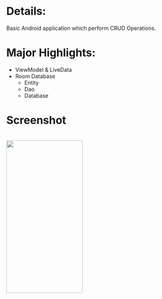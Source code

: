 # Details:
Basic Android application which perform CRUD Operations.

# Major Highlights:
  * ViewModel & LiveData
  * Room Database
    * Entity
    * Dao
    * Database

# Screenshot
<br/>
<img src="https://github.com/Bhushan2000/NotesApp2/assets/157300484/4dbc8193-6dcb-4e88-8ca9-3a95fab72c10" data-canonical-src="https://gyazo.com/eb5c5741b6a9a16c692170a41a49c858.png" width="200" height="400" />
